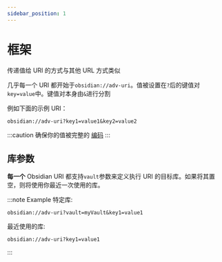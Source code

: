```yaml
---
sidebar_position: 1
---
```


# 框架

传递值给 URI 的方式与其他 URL 方式类似

几乎每一个 URI 都开始于`obsidian://adv-uri`。值被设置在`?`后的键值对`key=value`中。键值对本身由`&`进行分割

例如下面的示例 URI：

```url
obsidian://adv-uri?key1=value1&key2=value2
```

:::caution
确保你的值被完整的 [编码](i18n/zh-CN/docusaurus-plugin-content-docs/current/concepts/encoding.md)
:::

## 库参数

**每一个** Obsidian URI 都支持`vault`参数来定义执行 URI 的目标库。如果将其置空，则将使用你最近一次使用的库。

:::note Example
特定库:

```uri
obsidian://adv-uri?vault=myVault&key1=value1
```

最近使用的库:

```uri
obsidian://adv-uri?key1=value1
```

:::

